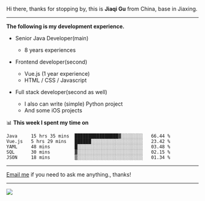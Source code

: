 Hi there, thanks for stopping by, this is **Jiaqi Gu** from China, base in Jiaxing.

---

**The following is my development experience.**

- Senior Java Developer(main)
  - 8 years experiences

- Frontend developer(second)
  - Vue.js (1 year experience)
  - HTML / CSS / Javascript
  
- Full stack developer(second as well)
  - I also can write (simple) Python project
  - And some iOS projects

📊 **This week I spent my time on**
<!--START_SECTION:waka-->
```text
Java     15 hrs 35 mins  ████████████████▓░░░░░░░░   66.44 % 
Vue.js   5 hrs 29 mins   ██████░░░░░░░░░░░░░░░░░░░   23.42 % 
YAML     48 mins         █░░░░░░░░░░░░░░░░░░░░░░░░   03.48 % 
SQL      30 mins         ▓░░░░░░░░░░░░░░░░░░░░░░░░   02.15 % 
JSON     18 mins         ▒░░░░░░░░░░░░░░░░░░░░░░░░   01.34 % 
```
<!--END_SECTION:waka-->

---

[Email me](mailto:droidqw@gmail.com?subject=Hiring_from_GitHub) if you need to ask me anything., thanks!

---

![]( https://visitor-badge.glitch.me/badge?page_id=githubgujiaqi)
